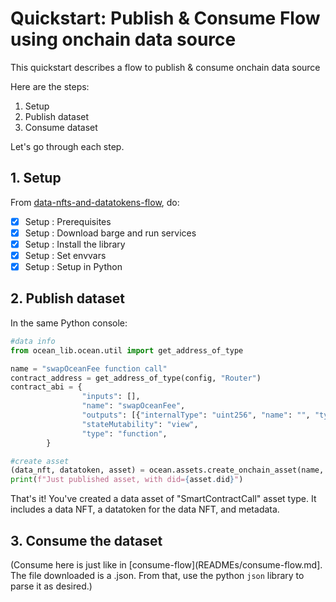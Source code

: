 <!--
Copyright 2022 Ocean Protocol Foundation
SPDX-License-Identifier: Apache-2.0
-->

# Quickstart: Publish & Consume Flow using onchain data source

This quickstart describes a flow to publish & consume onchain data source

Here are the steps:

1.  Setup
2.  Publish dataset
3.  Consume dataset

Let's go through each step.

## 1. Setup

From [data-nfts-and-datatokens-flow](data-nfts-and-datatokens-flow.md), do:
- [x] Setup : Prerequisites
- [x] Setup : Download barge and run services
- [x] Setup : Install the library
- [x] Setup : Set envvars
- [x] Setup : Setup in Python

## 2. Publish dataset

In the same Python console:
```python
#data info
from ocean_lib.ocean.util import get_address_of_type

name = "swapOceanFee function call"
contract_address = get_address_of_type(config, "Router")
contract_abi = {
                "inputs": [],
                "name": "swapOceanFee",
                "outputs": [{"internalType": "uint256", "name": "", "type": "uint256"}],
                "stateMutability": "view",
                "type": "function",
		}

#create asset
(data_nft, datatoken, asset) = ocean.assets.create_onchain_asset(name, contract_address, contract_abi, alice_wallet)
print(f"Just published asset, with did={asset.did}")
```

That's it! You've created a data asset of "SmartContractCall" asset type. It includes a data NFT, a datatoken for the data NFT, and metadata.

## 3.  Consume the dataset

(Consume here is just like in [consume-flow](READMEs/consume-flow.md]. The file downloaded is a .json. From that, use the python `json` library to parse it as desired.)
